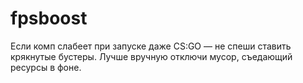 # fpsboost
Если комп слабеет при запуске даже CS:GO — не спеши ставить крякнутые бустеры. Лучше вручную отключи мусор, съедающий ресурсы в фоне.
